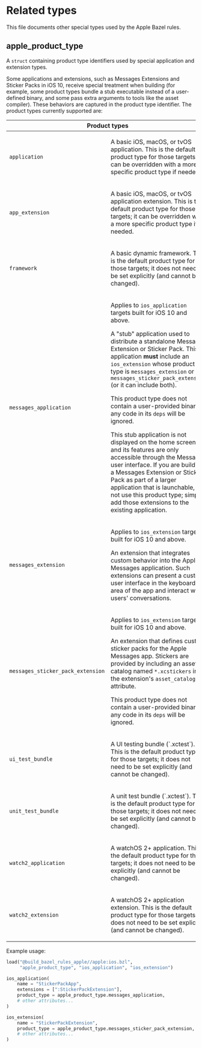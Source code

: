 # Related types

This file documents other special types used by the Apple Bazel rules.

<a name="apple_product_type"></a>
## apple_product_type

A `struct` containing product type identifiers used by special application and
extension types.

Some applications and extensions, such as Messages Extensions and
Sticker Packs in iOS 10, receive special treatment when building (for example,
some product types bundle a stub executable instead of a user-defined binary,
and some pass extra arguments to tools like the asset compiler). These
behaviors are captured in the product type identifier. The product types
currently supported are:

<table class="table table-condensed table-bordered table-params">
  <colgroup>
    <col class="col-param" />
    <col class="param-description" />
  </colgroup>
  <thead>
    <tr>
      <th colspan="2">Product types</th>
    </tr>
  </thead>
  <tbody>
    <tr>
      <td><code>application</code></td>
      <td>
        <p>A basic iOS, macOS, or tvOS application. This is the default product
        type for those targets; it can be overridden with a more specific
        product type if needed.</p>
      </td>
    </tr>
    <tr>
      <td><code>app_extension</code></td>
      <td>
        <p>A basic iOS, macOS, or tvOS application extension. This is the
        default product type for those targets; it can be overridden with a more
        specific product type if needed.</p>
      </td>
    </tr>
    <tr>
      <td><code>framework</code></td>
      <td>
        <p>A basic dynamic framework. This is the default product type for those
        targets; it does not need to be set explicitly (and cannot be
        changed).</p>
      </td>
    </tr>
    <tr>
      <td><code>messages_application</code></td>
      <td>
        <p>Applies to <code>ios_application</code> targets built for iOS 10 and
        above.</p>
        <p>A "stub" application used to distribute a standalone Messages
        Extension or Sticker Pack. This application <strong>must</strong>
        include an <code>ios_extension</code> whose product type is
        <code>messages_extension</code> or
        <code>messages_sticker_pack_extension</code> (or it can include both).
        </p>
        <p>This product type does not contain a user-provided binary; any code
        in its <code>deps</code> will be ignored.</p>
        <p>This stub application is not displayed on the home screen and its
        features are only accessible through the Messages user interface. If
        you are building a Messages Extension or Sticker Pack as part of a
        larger application that is launchable, do not use this product type;
        simply add those extensions to the existing application.</p>
      </td>
    </tr>
    <tr>
      <td><code>messages_extension</code></td>
      <td>
        <p>Applies to <code>ios_extension</code> targets built for iOS 10 and
        above.</p>
        <p>An extension that integrates custom behavior into the Apple Messages
        application. Such extensions can present a custom user interface in the
        keyboard area of the app and interact with users' conversations.</p>
      </td>
    </tr>
    <tr>
      <td><code>messages_sticker_pack_extension</code></td>
      <td>
        <p>Applies to <code>ios_extension</code> targets built for iOS 10 and
        above.</p>
        <p>An extension that defines custom sticker packs for the Apple
        Messages app. Stickers are provided by including an asset catalog
        named <code>*.xcstickers</code> in the extension's
        <code>asset_catalogs</code> attribute.</p>
        <p>This product type does not contain a user-provided binary; any
        code in its <code>deps</code> will be ignored.</p>
      </td>
    </tr>
    <tr>
      <td><code>ui_test_bundle</code></td>
      <td>
        <p>A UI testing bundle (`.xctest`). This is the default product type for
        those targets; it does not need to be set explicitly (and cannot be
        changed).</p>
      </td>
    </tr>
    <tr>
      <td><code>unit_test_bundle</code></td>
      <td>
        <p>A unit test bundle (`.xctest`). This is the default product type for
        those targets; it does not need to be set explicitly (and cannot be
        changed).</p>
      </td>
    </tr>
    <tr>
      <td><code>watch2_application</code></td>
      <td>
        <p>A watchOS 2+ application. This is the default product type for those
        targets; it does not need to be set explicitly (and cannot be
        changed).</p>
      </td>
    </tr>
    <tr>
      <td><code>watch2_extension</code></td>
      <td>
        <p>A watchOS 2+ application extension. This is the default product type
        for those targets; it does not need to be set explicitly (and cannot be
        changed).</p>
      </td>
    </tr>
  </tbody>
</table>

Example usage:

```python
load("@build_bazel_rules_apple//apple:ios.bzl",
     "apple_product_type", "ios_application", "ios_extension")

ios_application(
    name = "StickerPackApp",
    extensions = [":StickerPackExtension"],
    product_type = apple_product_type.messages_application,
    # other attributes...
)

ios_extension(
    name = "StickerPackExtension",
    product_type = apple_product_type.messages_sticker_pack_extension,
    # other attributes...
)
```
